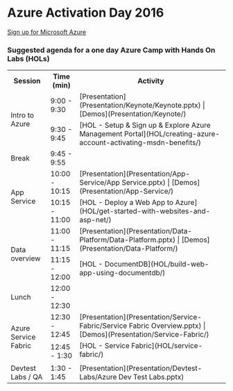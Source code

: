 <html lang="en">
   <head>
      <meta charset="utf-8">
      <meta http-equiv="X-UA-Compatible" content="IE=edge">
      <meta name="viewport" content="width=device-width, initial-scale=1">
      <title>Azure Readiness: DevCamp</title>
	  <link rel="stylesheet" href="style.css">
   </head>
   <body id="home">
      <div class="container">
         <div class="jumbotron">
            <h1>Azure Activation Day 2016</h1>
            <p>
               <a href="https://azure.microsoft.com/en-us/pricing/free-trial/" class="btn btn-success">Sign up for Microsoft Azure</a>
            </p>
         <div class="panel panel-default">
            <div class="panel-heading">
               <h3 class="panel-title">Suggested agenda for a one day Azure Camp with Hands On Labs (HOLs)</h3>
            </div>
            <div class="panel-body">
               <table class="table table-bordered table-hover">
                  <col>
                  <col>
                  <col>
                  <tr>
                     <th>Session</th>
                     <th>Time (min)</th>
                     <th>Activity</th>
                  </tr>
                  <tr>
                     <td rowspan=2>Intro to Azure</td>
                     <td>9:00 - 9:30</td>
                     <td>[Presentation](Presentation/Keynote/Keynote.pptx) | [Demos](Presentation/Keynote/)</td>
                  </tr>
                  <tr>
                     <td>9:30 - 9:45</td>
                     <td>[HOL - Setup & Sign up & Explore Azure Management Portal](HOL/creating-azure-account-activating-msdn-benefits/)</td>
                  </tr>
                  <tr>
                     <td>Break</td>
                     <td>9:45 - 9:55</td>
                     <td></td>
                  </tr>
                   <tr>
                     <td rowspan=3>App Service</td>
                     <td>10:00 - 10:15</td>
                     <td>[Presentation](Presentation/App-Service/App Service.pptx) | [Demos](Presentation/App-Service/)</td>
                  </tr>
                 <tr>
                     <td>10:15 - 11:00</td>
                     <td>[HOL - Deploy a Web App to Azure](HOL/get-started-with-websites-and-asp-net/)</td>
                  </tr>
                  <tr></tr>
                  <tr>
                     <td rowspan=3>Data overview</td>
                     <td>11:00 - 11:15</td>
                     <td>[Presentation](Presentation/Data-Platform/Data-Platform.pptx) | [Demos](Presentation/Data-Platform/)</td>
                  </tr>
                  <tr>
                     <td rowspan=2>11:15 - 12:00</td>
                     <td>[HOL - DocumentDB](HOL/build-web-app-using-documentdb/)</td>
                  </tr>
                  <tr></tr>
                  <tr>
                     <td>Lunch</td>
                     <td>12:00 - 12:30</td>
                     <td></td>
                  </tr>
                  <tr>
                     <td rowspan=3>Azure Service Fabric</td>
                     <td>12:30 - 12:45</td>
                     <td>[Presentation](Presentation/Service-Fabric/Service Fabric Overview.pptx) | [Demos](Presentation/Service-Fabric/)</td>
                  </tr>
                  <tr>
                     <td rowspan=2>12:45 - 1:30</td>
                     <td>[HOL - Service Fabric](HOL/service-fabric/)</td>
                  </tr>
                  <tr>
                     <td></td>
                  </tr>
                   <tr>
                     <td rowspan=3>Devtest Labs / QA</td>
                     <td>1:30 - 1:45</td>
                     <td>[Presentation](Presentation/Devtest-Labs/Azure Dev Test Labs.pptx)</td>
                  </tr>
               </table>
            </div>
         </div>
      </div>
   </body>
</html>

